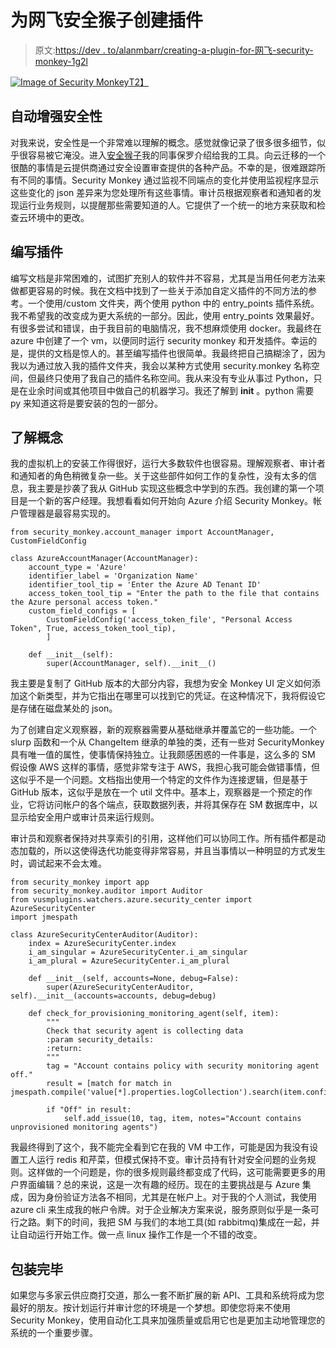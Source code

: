 # 为网飞安全猴子创建插件

> 原文:[https://dev . to/alanmbarr/creating-a-plugin-for-网飞-security-monkey-1g2l](https://dev.to/alanmbarr/creating-a-plugin-for-netflix-security-monkey-1g2l)

[![Image of Security Monkey](../Images/6b1e1d1599713049252441f3f6a19b78.png)T2】](https://res.cloudinary.com/practicaldev/image/fetch/s--S_IQoQjS--/c_limit%2Cf_auto%2Cfl_progressive%2Cq_auto%2Cw_880/https://s3.amazonaws.com/www.alanmbarr.com/blog/images/Security_Monkey.png)

## 自动增强安全性

对我来说，安全性是一个非常难以理解的概念。感觉就像记录了很多很多细节，似乎很容易被它淹没。进入[安全猴子](https://github.com/Netflix/security_monkey)我的同事保罗介绍给我的工具。向云迁移的一个很酷的事情是云提供商通过安全设置审查提供的各种产品。不幸的是，很难跟踪所有不同的事情。Security Monkey 通过监视不同端点的变化并使用监视程序显示这些变化的 json 差异来为您处理所有这些事情。审计员根据观察者和通知者的发现运行业务规则，以提醒那些需要知道的人。它提供了一个统一的地方来获取和检查云环境中的更改。

## 编写插件

编写文档是非常困难的，试图扩充别人的软件并不容易，尤其是当用任何老方法来做都更容易的时候。我在文档中找到了一些关于添加自定义插件的不同方法的参考。一个使用/custom 文件夹，两个使用 python 中的 entry_points 插件系统。我不希望我的改变成为更大系统的一部分。因此，使用 entry_points 效果最好。有很多尝试和错误，由于我目前的电脑情况，我不想麻烦使用 docker。我最终在 azure 中创建了一个 vm，以便同时运行 security monkey 和开发插件。幸运的是，提供的文档是惊人的。甚至编写插件也很简单。我最终把自己搞糊涂了，因为我以为通过放入我的插件文件夹，我会以某种方式使用 security.monkey 名称空间，但最终只使用了我自己的插件名称空间。我从来没有专业从事过 Python，只是在业余时间或其他项目中做自己的机器学习。我还了解到 **init** 。python 需要 py 来知道这将是要安装的包的一部分。

## 了解概念

我的虚拟机上的安装工作得很好，运行大多数软件也很容易。理解观察者、审计者和通知者的角色稍微复杂一些。关于这些部件如何工作的复杂性，没有太多的信息，我主要是抄袭了我从 GitHub 实现这些概念中学到的东西。我创建的第一个项目是一个新的客户经理。我想看看如何开始向 Azure 介绍 Security Monkey。帐户管理器是最容易实现的。

```
from security_monkey.account_manager import AccountManager, CustomFieldConfig

class AzureAccountManager(AccountManager):
    account_type = 'Azure'
    identifier_label = 'Organization Name'
    identifier_tool_tip = 'Enter the Azure AD Tenant ID'
    access_token_tool_tip = "Enter the path to the file that contains the Azure personal access token."
    custom_field_configs = [
        CustomFieldConfig('access_token_file', "Personal Access Token", True, access_token_tool_tip),
        ]

    def __init__(self):
        super(AccountManager, self).__init__() 
```

我主要是复制了 GitHub 版本的大部分内容，我想为安全 Monkey UI 定义如何添加这个新类型，并为它指出在哪里可以找到它的凭证。在这种情况下，我将假设它是存储在磁盘某处的 json。

为了创建自定义观察器，新的观察器需要从基础继承并覆盖它的一些功能。一个 slurp 函数和一个从 ChangeItem 继承的单独的类，还有一些对 SecurityMonkey 具有唯一值的属性，使事情保持独立。让我颇感困惑的一件事是，这么多的 SM 假设像 AWS 这样的事情，感觉非常专注于 AWS，我担心我可能会做错事情，但这似乎不是一个问题。文档指出使用一个特定的文件作为连接逻辑，但是基于 GitHub 版本，这似乎是放在一个 util 文件中。基本上，观察器是一个预定的作业，它将访问帐户的各个端点，获取数据列表，并将其保存在 SM 数据库中，以显示给安全用户或审计员来运行规则。

审计员和观察者保持对共享索引的引用，这样他们可以协同工作。所有插件都是动态加载的，所以这使得迭代功能变得非常容易，并且当事情以一种明显的方式发生时，调试起来不会太难。

```
from security_monkey import app
from security_monkey.auditor import Auditor
from vusmplugins.watchers.azure.security_center import AzureSecurityCenter
import jmespath

class AzureSecurityCenterAuditor(Auditor):
    index = AzureSecurityCenter.index
    i_am_singular = AzureSecurityCenter.i_am_singular
    i_am_plural = AzureSecurityCenter.i_am_plural

    def __init__(self, accounts=None, debug=False):
        super(AzureSecurityCenterAuditor, self).__init__(accounts=accounts, debug=debug)

    def check_for_provisioning_monitoring_agent(self, item):
        """
        Check that security agent is collecting data
        :param security_details:
        :return:
        """
        tag = "Account contains policy with security monitoring agent off."
        result = [match for match in jmespath.compile('value[*].properties.logCollection').search(item.config)]

        if "Off" in result:
            self.add_issue(10, tag, item, notes="Account contains unprovisioned monitoring agents") 
```

我最终得到了这个，我不能完全看到它在我的 VM 中工作，可能是因为我没有设置工人运行 redis 和芹菜，但模式保持不变。审计员持有针对安全问题的业务规则。这样做的一个问题是，你的很多规则最终都变成了代码，这可能需要更多的用户界面编辑？总的来说，这是一次有趣的经历。现在的主要挑战是与 Azure 集成，因为身份验证方法各不相同，尤其是在帐户上。对于我的个人测试，我使用 azure cli 来生成我的帐户令牌。对于企业解决方案来说，服务原则似乎是一条可行之路。剩下的时间，我把 SM 与我们的本地工具(如 rabbitmq)集成在一起，并让自动运行开始工作。做一点 linux 操作工作是一个不错的改变。

## 包装完毕

如果您与多家云供应商打交道，那么一套不断扩展的新 API、工具和系统将成为您最好的朋友。按计划运行并审计您的环境是一个梦想。即使您将来不使用 Security Monkey，使用自动化工具来加强质量或启用它也是更加主动地管理您的系统的一个重要步骤。